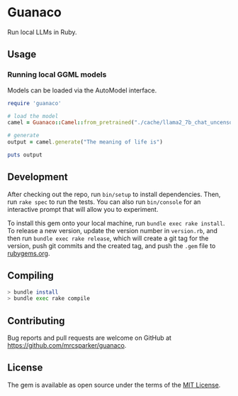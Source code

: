 # Guanaco

Run local LLMs in Ruby.

## Usage

### Running local GGML models

Models can be loaded via the AutoModel interface.

```ruby
require 'guanaco'

# load the model
camel = Guanaco::Camel::from_pretrained("./cache/llama2_7b_chat_uncensored.ggmlv3.q4_0.bin")

# generate
output = camel.generate("The meaning of life is")

puts output
```

## Development

After checking out the repo, run `bin/setup` to install dependencies. Then, run `rake spec` to run the tests. You can also run `bin/console` for an interactive prompt that will allow you to experiment.

To install this gem onto your local machine, run `bundle exec rake install`. To release a new version, update the version number in `version.rb`, and then run `bundle exec rake release`, which will create a git tag for the version, push git commits and the created tag, and push the `.gem` file to [rubygems.org](https://rubygems.org).

## Compiling

```sh
> bundle install
> bundle exec rake compile
```

## Contributing

Bug reports and pull requests are welcome on GitHub at https://github.com/mrcsparker/guanaco.

## License

The gem is available as open source under the terms of the [MIT License](https://opensource.org/licenses/MIT).
